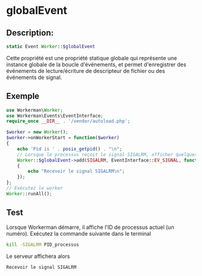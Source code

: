 # globalEvent

## Description:
```php
static Event Worker::$globalEvent
```

Cette propriété est une propriété statique globale qui représente une instance globale de la boucle d'événements, et permet d'enregistrer des événements de lecture/écriture de descripteur de fichier ou des événements de signal.

## Exemple

```php
use Workerman\Worker;
use Workerman\Events\EventInterface;
require_once __DIR__ . '/vendor/autoload.php';

$worker = new Worker();
$worker->onWorkerStart = function($worker)
{
    echo 'Pid is ' . posix_getpid() . "\n";
    // Lorsque le processus reçoit le signal SIGALRM, afficher quelques informations
    Worker::$globalEvent->add(SIGALRM, EventInterface::EV_SIGNAL, function()
    {
        echo "Recevoir le signal SIGALRM\n";
    });
};
// Exécutez le worker
Worker::runAll();
```

## Test
Lorsque Workerman démarre, il affiche l'ID de processus actuel (un numéro). Exécutez la commande suivante dans le terminal
```bash
kill -SIGALRM PID_processus
```
Le serveur affichera alors
```bash
Recevoir le signal SIGALRM
```
